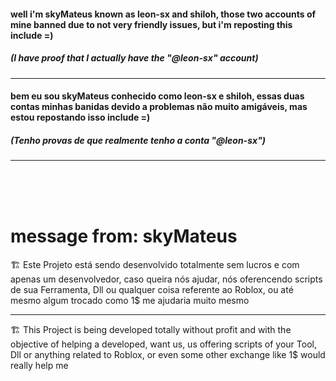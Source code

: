 #### well i'm skyMateus known as leon-sx and shiloh, those two accounts of mine banned due to not very friendly issues, but i'm reposting this include =)
##### (I have proof that I actually have the "@leon-sx" account)

---

#### bem eu sou skyMateus conhecido como leon-sx e shiloh, essas duas contas minhas banidas devido a problemas não muito amigáveis, mas estou repostando isso include =)
##### (Tenho provas de que realmente tenho a conta "@leon-sx")

---


<br><br><br>

# message from: skyMateus

🏗 Este Projeto está sendo desenvolvido totalmente sem lucros e com apenas um desenvolvedor, caso queira nós ajudar, nós oferencendo scripts de sua Ferramenta, Dll ou qualquer coisa referente ao Roblox, ou até mesmo algum trocado como 1$ me ajudaria muito mesmo

---

🏗 This Project is being developed totally without profit and with the objective of helping a developed, want us, us offering scripts of your Tool, Dll or anything related to Roblox, or even some other exchange like 1$ would really help me

